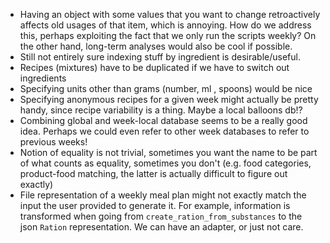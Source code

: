 * Having an object with some values that you want to change retroactively affects old usages of that item, which is annoying. How do we address this, perhaps exploiting the fact that we only run the scripts weekly? On the other hand, long-term analyses would also be cool if possible.
* Still not entirely sure indexing stuff by ingredient is desirable/useful.
* Recipes (mixtures) have to be duplicated if we have to switch out ingredients
* Specifying units other than grams (number, ml , spoons) would be nice
* Specifying anonymous recipes for a given week might actually be pretty handy, since recipe variability is a thing. Maybe a local balloons db!?
* Combining global and week-local database seems to be a really good idea. Perhaps we could even refer to other week databases to refer to previous weeks!
* Notion of equality is not trivial, sometimes you want the name to be part of what counts as equality, sometimes you don't (e.g. food categories, product-food matching, the latter is actually difficult to figure out exactly)
* File representation of a weekly meal plan might not exactly match the input the user provided to generate it. For example, information is transformed when going from `create_ration_from_substances` to the json `Ration` representation. We can have an adapter, or just not care.
